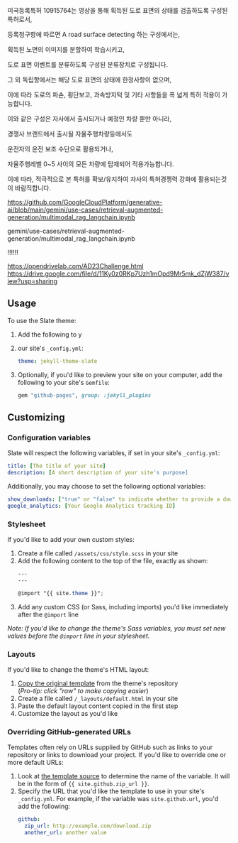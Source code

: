미국등록특허 10915764는 영상을 통해 획득된 도로 표면의 상태를 검출하도록 구성된 특허로서, 

등록청구항에 따르면 A road surface detecting 하는 구성에서는, 

획득된 노면의 이미지를 분할하여 학습시키고, 

도로 표면 이벤트를 분류하도록 구성된 분류장치로 구성됩니다.


그 외 독립항에서는 해당 도로 표면의 상태에 한정사항이 없으며, 

이에 따라 도로의 파손, 횡단보고, 과속방지턱 및 기타 사항들을 폭 넓게 특허 적용이 가능합니다.


이와 같은 구성은 자사에서 출시되거나 예정인 차량 뿐만 아니라, 

경쟁사 브랜드에서 출시될 자율주행차량등에서도

운전자의 운전 보조 수단으로 활용되거나,

자율주행레벨 0~5 사이의 모든 차량에 탑재되어 적용가능합니다.


이에 따라, 적극적으로 본 특허를 확보/유지하여 자사의 특허경쟁력 강화에 활용되는것이 바람직합니다.


https://github.com/GoogleCloudPlatform/generative-ai/blob/main/gemini/use-cases/retrieval-augmented-generation/multimodal_rag_langchain.ipynb


gemini/use-cases/retrieval-augmented-generation/multimodal_rag_langchain.ipynb



!!!!!!





https://opendrivelab.com/AD23Challenge.html
https://drive.google.com/file/d/11Ky0z0RKp7Uzh1mOpd9Mr5mk_dZjW387/view?usp=sharing


## Usage

To use the Slate theme:

1. Add the following to y
2. our site's `_config.yml`:

    ```yml
    theme: jekyll-theme-slate
    ```

3. Optionally, if you'd like to preview your site on your computer, add the following to your site's `Gemfile`:

    ```ruby
    gem "github-pages", group: :jekyll_plugins
    ```

## Customizing

### Configuration variables

Slate will respect the following variables, if set in your site's `_config.yml`:

```yml
title: [The title of your site]
description: [A short description of your site's purpose]
```

Additionally, you may choose to set the following optional variables:

```yml
show_downloads: ["true" or "false" to indicate whether to provide a download URL]
google_analytics: [Your Google Analytics tracking ID]
```

### Stylesheet

If you'd like to add your own custom styles:

1. Create a file called `/assets/css/style.scss` in your site
2. Add the following content to the top of the file, exactly as shown:
    ```scss
    ---
    ---

    @import "{{ site.theme }}";
    ```
3. Add any custom CSS (or Sass, including imports) you'd like immediately after the `@import` line

*Note: If you'd like to change the theme's Sass variables, you must set new values before the `@import` line in your stylesheet.*

### Layouts

If you'd like to change the theme's HTML layout:

1. [Copy the original template](https://github.com/pages-themes/slate/blob/master/_layouts/default.html) from the theme's repository<br />(*Pro-tip: click "raw" to make copying easier*)
2. Create a file called `/_layouts/default.html` in your site
3. Paste the default layout content copied in the first step
4. Customize the layout as you'd like

### Overriding GitHub-generated URLs

Templates often rely on URLs supplied by GitHub such as links to your repository or links to download your project. If you'd like to override one or more default URLs:

1. Look at [the template source](https://github.com/pages-themes/slate/blob/master/_layouts/default.html) to determine the name of the variable. It will be in the form of `{{ site.github.zip_url }}`.
2. Specify the URL that you'd like the template to use in your site's `_config.yml`. For example, if the variable was `site.github.url`, you'd add the following:
    ```yml
    github:
      zip_url: http://example.com/download.zip
      another_url: another value
    ```

